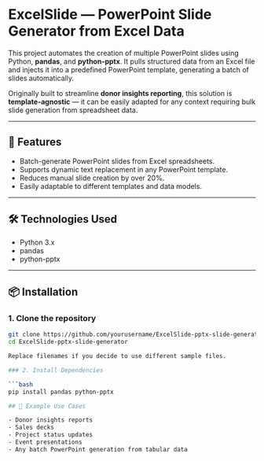 # ExcelSlide — PowerPoint Slide Generator from Excel Data

This project automates the creation of multiple PowerPoint slides using Python, **pandas**, and **python-pptx**. It pulls structured data from an Excel file and injects it into a predefined PowerPoint template, generating a batch of slides automatically.

Originally built to streamline **donor insights reporting**, this solution is **template-agnostic** — it can be easily adapted for any context requiring bulk slide generation from spreadsheet data.

---

## 🚀 Features

- Batch-generate PowerPoint slides from Excel spreadsheets.
- Supports dynamic text replacement in any PowerPoint template.
- Reduces manual slide creation by over 20%.
- Easily adaptable to different templates and data models.

---

## 🛠️ Technologies Used

- Python 3.x
- pandas
- python-pptx

---

## 📦 Installation

### 1. Clone the repository

```bash
git clone https://github.com/yourusername/ExcelSlide-pptx-slide-generator.git
cd ExcelSlide-pptx-slide-generator

Replace filenames if you decide to use different sample files.

### 2. Install Dependencies

```bash
pip install pandas python-pptx

## 🧠 Example Use Cases

- Donor insights reports
- Sales decks
- Project status updates
- Event presentations
- Any batch PowerPoint generation from tabular data
